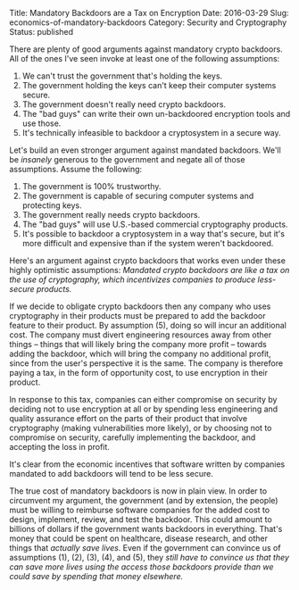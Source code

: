 Title: Mandatory Backdoors are a Tax on Encryption
Date: 2016-03-29
Slug: economics-of-mandatory-backdoors
Category: Security and Cryptography
Status: published

There are plenty of good arguments against mandatory crypto backdoors. All of
the ones I've seen invoke at least one of the following assumptions:

1. We can't trust the government that's holding the keys.
2. The government holding the keys can't keep their computer systems secure.
3. The government doesn't really need crypto backdoors.
4. The "bad guys" can write their own un-backdoored encryption tools and use those.
5. It's technically infeasible to backdoor a cryptosystem in a secure way.

Let's build an even stronger argument against mandated backdoors. We'll be
*insanely* generous to the government and negate all of those assumptions.
Assume the following:

1. The government is 100% trustworthy.
2. The government is capable of securing computer systems and protecting keys.
3. The government really needs crypto backdoors.
4. The "bad guys" will use U.S.-based commercial cryptography products.
5. It's possible to backdoor a cryptosystem in a way that's secure, but it's
   more difficult and expensive than if the system weren't backdoored.

Here's an argument against crypto backdoors that works even under these highly
optimistic assumptions: *Mandated crypto backdoors are like a tax on the use of
cryptography, which incentivizes companies to produce less-secure products.*

If we decide to obligate crypto backdoors then any company who uses cryptography
in their products must be prepared to add the backdoor feature to their product.
By assumption (5), doing so will incur an additional cost. The company must
divert engineering resources away from other things – things that will likely
bring the company more profit – towards adding the backdoor, which will bring
the company no additional profit, since from the user's perspective it is the
same. The company is therefore paying a tax, in the form of opportunity cost, to
use encryption in their product.

In response to this tax, companies can either compromise on security by deciding
not to use encryption at all or by spending less engineering and quality
assurance effort on the parts of their product that involve cryptography (making
vulnerabilities more likely), or by choosing not to compromise on security,
carefully implementing the backdoor, and accepting the loss in profit.

It's clear from the economic incentives that software written by companies
mandated to add backdoors will tend to be less secure.

The true cost of mandatory backdoors is now in plain view. In order to
circumvent my argument, the government (and by extension, the people) must be
willing to reimburse software companies for the added cost to design, implement,
review, and test the backdoor. This could amount to billions of dollars if the
government wants backdoors in everything. That's money that could be spent on
healthcare, disease research, and other things that *actually save lives*. Even
if the government can convince us of assumptions (1), (2), (3), (4), and (5),
they *still have to convince us that they can save more lives using the access
those backdoors provide than we could save by spending that money elsewhere.*
